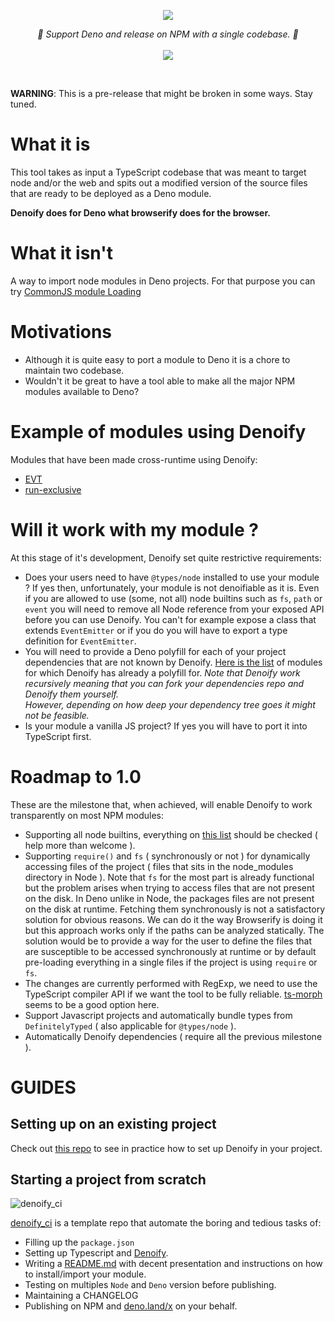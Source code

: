 
<p align="center">
    <img src="https://user-images.githubusercontent.com/6702424/79351107-900eb300-7f38-11ea-8272-91ff725d29f3.png">
</p>
<p align="center">
    <i>🦕 Support Deno and release on NPM with a single codebase. 🦕</i>
    <br>
    <br>
    <img src="https://github.com/garronej/denoify/workflows/ci/badge.svg">
</p>
<br>

**WARNING**: This is a pre-release that might be broken in some ways. Stay tuned.

# What it is

This tool takes as input a TypeScript codebase that was meant to target node and/or the web and spits out a modified version of the source files that are ready to be deployed as a Deno module.  
  
**Denoify does for Deno what browserify does for the browser.**

# What it isn't

A way to import node modules in Deno projects. For that purpose you can try [CommonJS module Loading](https://github.com/denoland/deno/tree/master/std/node/#commonjs-module-loading)

# Motivations

- Although it is quite easy to port a module to Deno it is a chore to maintain two codebase.
- Wouldn't it be great to have a tool able to make all the major NPM modules available to Deno?

# Example of modules using Denoify

Modules that have been made cross-runtime using Denoify:

- [EVT](https://evt.land)
- [run-exclusive](https://github.com/garronej/run-exclusive)

# Will it work with my module ?

At this stage of it's development, Denoify set quite restrictive requirements:   

- Does your users need to have ``@types/node`` installed to use your module ? 
  If yes then, unfortunately, your module is not denoifiable as it is. 
  Even if you are allowed to use (some, not all) node builtins
  such as ``fs``, ``path`` or ``event`` you will need to remove all Node reference from your exposed API before you can use Denoify. 
  You can't for example expose a class that extends ``EventEmitter`` or if you do you will have to export a type definition for ``EventEmitter``.
- You will need to provide a Deno polyfill for each of your project dependencies that are not known by Denoify.
  [Here is the list](https://github.com/garronej/denoify/blob/master/known-ports.jsonc) of modules for which Denoify has already a polyfill for.
  *Note that Denoify work recursively meaning that you can fork your dependencies repo and Denoify them yourself.  
  However, depending on how deep your dependency tree goes it might not be feasible.*
- Is your module a vanilla JS project? If yes you will have to port it into TypeScript first.

# Roadmap to 1.0

These are the milestone that, when achieved, will enable Denoify to work transparently on most NPM modules:  

- Supporting all node builtins, everything on [this list](https://deno.land/std/node#supported-builtins) should be
  checked ( help more than welcome ).
- Supporting ``require()`` and ``fs`` ( synchronously or not ) for dynamically accessing files of the project
  ( files that sits in the node_modules directory in Node ). Note that ``fs`` for the most part is already functional
  but the problem arises when trying to access files that are not present on the disk. In Deno unlike in Node,
  the packages files are not present on the disk at runtime. Fetching them synchronously is not a satisfactory solution
  for obvious reasons. We can do it the way Browserify is doing it but this approach works only if the paths 
  can be analyzed statically. The solution would be to provide a way for the user to define the files that are
  susceptible to be accessed synchronously at runtime or by default pre-loading everything in a single files if the
  project is using ``require`` or ``fs``.
- The changes are currently performed with RegExp, we need to use the TypeScript compiler API if we want
  the tool to be fully reliable. [ts-morph](https://github.com/dsherret/ts-morph) seems to be a good option here.
- Support Javascript projects and automatically bundle types from ``DefinitelyTyped`` ( also applicable for 
  ``@types/node`` ).
- Automatically Denoify dependencies ( require all the previous milestone ).

# GUIDES

## Setting up on an existing project

Check out [this repo](https://github.com/garronej/my_dummy_npm_and_deno_module) to see in practice how to set up Denoify in your project.

## Starting a project from scratch

![denoify_ci](https://user-images.githubusercontent.com/6702424/82036935-c52a3480-96a1-11ea-9794-e982a23e5612.png)

[denoify_ci](https://github.com/garronej/denoify_ci) is a template repo that automate the boring and tedious tasks of:
- Filling up the ``package.json``
- Setting up Typescript and [Denoify](https://github.com/garronej/denoify).
- Writing a [README.md](https://github.com/garronej/denoify_ci/blob/dev/README.template.md) with decent presentation and instructions on how to install/import your module.
- Testing on multiples ``Node`` and ``Deno`` version before publishing.
- Maintaining a CHANGELOG
- Publishing on NPM and [deno.land/x](https://deno.land/x) on your behalf.
